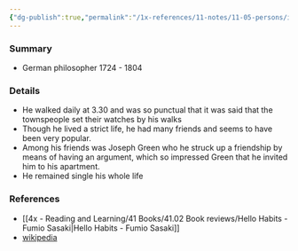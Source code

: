```yaml
---
{"dg-publish":true,"permalink":"/1x-references/11-notes/11-05-persons/immanuel-kant/","title":"Immanuel Kant","created":"2023-01-22T09:39:27.000+03:00","updated":"2024-02-14T20:18:18.350+03:00"}
---
```



### Summary
- German philosopher 1724 - 1804

### Details
- He walked daily at 3.30 and was so punctual that it was said that the townspeople set their watches by his walks
- Though he lived a strict life, he had many friends and seems to have been very popular. 
- Among his friends was Joseph Green who he struck up a friendship by means of having an argument, which so impressed Green that he invited him to his apartment.
- He remained single his whole life

### References
- [[4x - Reading and Learning/41 Books/41.02 Book reviews/Hello Habits - Fumio Sasaki\|Hello Habits - Fumio Sasaki]]
- [wikipedia](https://en.wikipedia.org/wiki/Immanuel_Kant)

